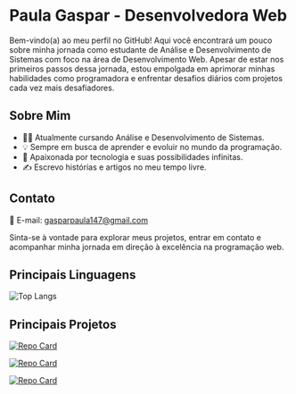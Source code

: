 # Paula Gaspar - Desenvolvedora Web

Bem-vindo(a) ao meu perfil no GitHub! Aqui você encontrará um pouco sobre minha jornada como estudante de Análise e Desenvolvimento de Sistemas com foco na área de Desenvolvimento Web. Apesar de estar nos primeiros passos dessa jornada, estou empolgada em aprimorar minhas habilidades como programadora e enfrentar desafios diários com projetos cada vez mais desafiadores.

## Sobre Mim

- 👩‍🎓 Atualmente cursando Análise e Desenvolvimento de Sistemas.
- 💡 Sempre em busca de aprender e evoluir no mundo da programação.
- 🌱 Apaixonada por tecnologia e suas possibilidades infinitas.
- ✍️ Escrevo histórias e artigos no meu tempo livre.

## Contato

📧 E-mail: gasparpaula147@gmail.com

Sinta-se à vontade para explorar meus projetos, entrar em contato e acompanhar minha jornada em direção à excelência na programação web.

## Principais Linguagens

![Top Langs](https://github-readme-stats-git-masterrstaa-rickstaa.vercel.app/api/top-langs/?username=HanePaula&layout=compact&bg_color=000&border_color=30A3DC&title_color=E94D5F&text_color=FFF)

## Principais Projetos

[![Repo Card](https://github-readme-stats.vercel.app/api/pin/?username=HanePaula&repo=wordle&bg_color=000&border_color=30A3DC&show_icons=true&icon_color=30A3DC&title_color=E94D5F&text_color=FFF)](https://github.com/HanePaula/wordle)


[![Repo Card](https://github-readme-stats.vercel.app/api/pin/?username=HanePaula&repo=popular-movies&bg_color=000&border_color=30A3DC&show_icons=true&icon_color=30A3DC&title_color=E94D5F&text_color=FFF)](https://github.com/HanePaula/popular-movies)

[![Repo Card](https://github-readme-stats.vercel.app/api/pin/?username=HanePaula&repo=optimus-tech&bg_color=000&border_color=30A3DC&show_icons=true&icon_color=30A3DC&title_color=E94D5F&text_color=FFF)](https://github.com/HanePaula/optimus-tech)
